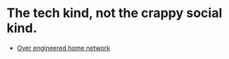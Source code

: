 # The tech kind, not the crappy social kind.

* [Over engineered home network](https://ben.balter.com/2021/09/01/how-i-re-over-engineered-my-home-network/)
